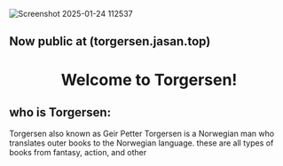  ![Screenshot 2025-01-24 112537](https://github.com/user-attachments/assets/cac8d874-62ef-4bc7-9568-b132a233a747)

## Now public at (torgersen.jasan.top)

<h1 align="center"> Welcome to Torgersen! </h1>

## who is Torgersen:
Torgersen also known as Geir Petter Torgersen is a Norwegian man who translates outer books to the Norwegian language.
these are all types of books from fantasy, action, and other
